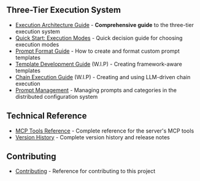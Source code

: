 ## Three-Tier Execution System

- [Execution Architecture Guide](execution-architecture-guide.md) - **Comprehensive guide** to the three-tier execution system
- [Quick Start: Execution Modes](prompt-vs-template-guide.md) - Quick decision guide for choosing execution modes
- [Prompt Format Guide](prompt-format-guide.md) - How to create and format custom prompt templates
- [Template Development Guide](template-development-guide.md) (W.I.P) - Creating framework-aware templates
- [Chain Execution Guide](chain-execution-guide.md) (W.I.P) - Creating and using LLM-driven chain execution
- [Prompt Management](prompt-management.md) - Managing prompts and categories in the distributed configuration system

## Technical Reference

- [MCP Tools Reference](mcp-tools-reference.md) - Complete reference for the server's MCP tools
- [Version History](version-history.md) - Complete version history and release notes

## Contributing

- [Contributing](contributing.md) - Reference for contributing to this project
